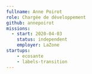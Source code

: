 ```yaml
---
fullname: Anne Poirot
role: Chargée de développement
github: annepoirot
missions:
  - start: 2020-04-03
    status: independent
    employer: LaZone
startups:
    - ecosante
    - labels-transition
---
```

